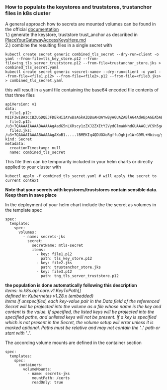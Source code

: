 ### How to populate the keystores and truststores, trustanchor files in k8s cluster  
A general approach how to secrets are mounted volumes can be found in the official [documentation](https://kubernetes.io/docs/tasks/inject-data-application/distribute-credentials-secure/#create-a-pod-that-has-access-to-the-secret-data-through-a-volume)  
1.) generate the keystore, truststore trust_anchor  as described in [PlaceYourGatewayAccessKeysHere.md](PlaceYourGatewayAccessKeysHere.md)  
2.) combine the resulting files in a single secret with  
```(bash)
kubectl create secret generic combined_tls_secret --dry-run=client -o yaml --from-file=tls_key_store.p12 --from-file=tng_tls_server_truststore.p12 --from-file=trustanchor_store.jks > combined_tls_secret.yaml
kubectl create secret generic <secret-name> --dry-run=client -o yaml --from-file=<file1.p12> --from-file=<file2>.p12 --from-file=<file3.jks> > combined_tls_secret.yaml
```
this will result in a yaml file containing the base64 encoded file contents of that three files
```(json)
apiVersion: v1
data:
  file1.p12: MIIF3wIBAzCCBZUGDQEJFDEkHiIAYwBsAGkAZQBuAHQAYwByAGUAZABlAG4AdABpAGEAbABzMEEwMTANBglghkgBZQMEAgEFAAQgt/aPlSTVrkAIplPg++vrX...../czGzdjH1XPrutiae8EAFoECKv4c1pYD2TDAgIIAA==
  file2.p12: /u3+7QAAAAIAAAABAAAAAgAadG5nLXRscy1zZXJ2ZXItY2VydGlmaWNhdGUAAAGLVC9h5gAFWC41MDkAAAUaMIIFFjCCAv6gAwIBAgIRAJErCEr
  file3.jks: /u3+7QAAAAIAAAABAAAAAgAXoB1.....lBMEKIq4QDUOXoRgffuDghje1WrG9ML+Hbisq/yFOGwXD9RiX8F6sw6W4avAuvDsz
kind: Secret
metadata:
  creationTimestamp: null
  name: combined_tls_secret
```
This file then can be temporarily included in your helm charts or directly applied to your cluster with
```(shell)
kubectl apply -f combined_tls_secret.yaml # will apply the secret to current context
```  
**Note that your secrets with keystores/truststores contain sensible data. Keep them in save place**

In the deployment of your helm chart include the the secret as volumes in the template spec
````(helm)
spec:
  template:
    spec:
      volumes:
        - name: secrets-jks
          secret:
            secretName: mtls-secret
            items:
              - key: file1.p12
                path: tls_key_store.p12
              - key: file2.jks
                path: trustanchor_store.jks
              - key: file3.p12
                path: tng_tls_server_truststore.p12
````
<!-- TODO: check if the population is done automatically following this description -->
**the population is done automatically following this description**  
*items: io.k8s.api.core.v1.KeyToPath[]  
  defined in: Kubernetes v1.28.x (embedded)  
items If unspecified, each key-value pair in 
the Data field of the referenced Secret will be projected into the volume as a file whose name is the key and content is the value. If specified, the listed keys will be projected into the specified paths, and unlisted keys will not be present. If a key is specified which is not present in the Secret, the volume setup will error unless it is marked optional. Paths must be relative and may not contain the '..' path or start with '..'.*


The according volume mounts are defined in the container section
````(helm)
spec:
  templates:
    spec:
      containers:
        volumeMounts:
          - name: secrets-jks
            mountPath: /certs
            readOnly: true
````


